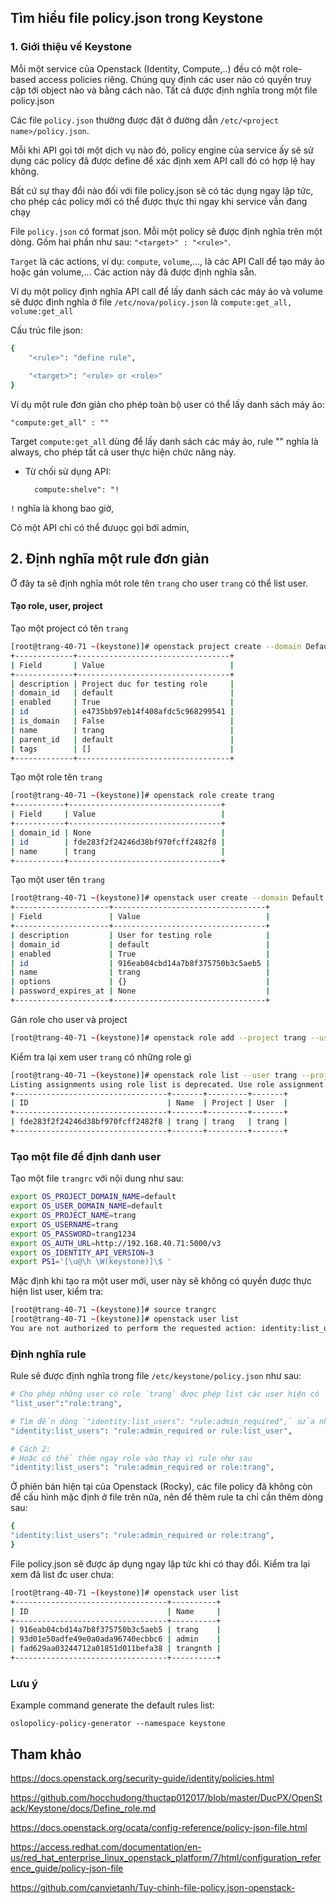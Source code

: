 ## Tìm hiểu file policy.json trong Keystone

### 1. Giới thiệu về Keystone

Mỗi một service của Openstack (Identity, Compute,..) đều có một role-based access policies riêng. Chúng quy định các user nào có quyền truy cập tới object nào và bằng cách nào. Tất cả được định nghĩa trong một file policy.json

Các file `policy.json` thường được đặt ở đường dẫn `/etc/<project name>/policy.json`.

Mỗi khi API gọi tới một dịch vụ nào đó, policy engine của service ấy sẽ sử dụng các policy đã được define để xác định xem API call đó có hợp lệ hay không.

Bất cứ sự thay đổi nào đối với file policy.json sẽ có tác dụng ngay lập tức, cho phép các policy mới có thể được thực thi ngay khi service vẫn đang chạy

File `policy.json` có format json. Mỗi một policy sẽ được định nghĩa trên một dòng. Gồm hai phần như sau: `"<target>" : "<rule>"`.

`Target` là các actions, ví dụ: `compute`, `volume`,..., là các API Call để tạo máy ảo hoặc gán volume,... Các action này đã được định nghĩa sẵn. 

Ví dụ một policy định nghĩa API call để lấy danh sách các máy ảo và volume sẽ được định nghĩa ở file `/etc/nova/policy.json` là `compute:get_all, volume:get_all`

Cấu trúc file json:

```sh 
{
	"<rule>": "define rule",
	
	"<target>": "<rule> or <role>"	
}
```

Ví dụ một rule đơn giản cho phép toàn bộ user có thể lấy danh sách máy ảo:

	"compute:get_all" : ""

Target `compute:get_all` dùng để lấy danh sách các máy ảo, rule "" nghĩa là always, cho phép tất cả user thực hiện chức năng này. 

* Từ chối sử dụng API:
	
		compute:shelve": "!

`!` nghĩa là khong bao giờ,

Có một API chỉ có thể đưuọc gọi bới admin, 

## 2. Định nghĩa một rule đơn giản

Ở đây ta sẽ định nghĩa môt role tên `trang` cho user `trang` có thể list user.

#### Tạo role, user, project

Tạo một project có tên `trang`

```sh
[root@trang-40-71 ~(keystone)]# openstack project create --domain Default --description "Project duc for testing role" trang
+-------------+----------------------------------+
| Field       | Value                            |
+-------------+----------------------------------+
| description | Project duc for testing role     |
| domain_id   | default                          |
| enabled     | True                             |
| id          | e4735bb97eb14f408afdc5c968299541 |
| is_domain   | False                            |
| name        | trang                            |
| parent_id   | default                          |
| tags        | []                               |
+-------------+----------------------------------+
```

Tạo một role tên `trang`

```sh
[root@trang-40-71 ~(keystone)]# openstack role create trang
+-----------+----------------------------------+
| Field     | Value                            |
+-----------+----------------------------------+
| domain_id | None                             |
| id        | fde283f2f24246d38bf970fcff2482f8 |
| name      | trang                            |
+-----------+----------------------------------+
```

Tạo một user tên `trang`

```sh
[root@trang-40-71 ~(keystone)]# openstack user create --domain Default --password trang1234 --enable --description "User for testing role" trang
+---------------------+----------------------------------+
| Field               | Value                            |
+---------------------+----------------------------------+
| description         | User for testing role            |
| domain_id           | default                          |
| enabled             | True                             |
| id                  | 916eab04cbd14a7b8f375750b3c5aeb5 |
| name                | trang                            |
| options             | {}                               |
| password_expires_at | None                             |
+---------------------+----------------------------------+
```

Gán role cho user và project

```sh
[root@trang-40-71 ~(keystone)]# openstack role add --project trang --user trang trang
```

Kiểm tra lại xem user `trang` có những role gì

```sh
[root@trang-40-71 ~(keystone)]# openstack role list --user trang --project trang
Listing assignments using role list is deprecated. Use role assignment list --user <user-name> --project <project-name> --names instead.
+----------------------------------+-------+---------+-------+
| ID                               | Name  | Project | User  |
+----------------------------------+-------+---------+-------+
| fde283f2f24246d38bf970fcff2482f8 | trang | trang   | trang |
+----------------------------------+-------+---------+-------+
```

### Tạo một file để định danh user

Tạo một file `trangrc` với nội dung như sau:

```sh
export OS_PROJECT_DOMAIN_NAME=default
export OS_USER_DOMAIN_NAME=default
export OS_PROJECT_NAME=trang
export OS_USERNAME=trang
export OS_PASSWORD=trang1234
export OS_AUTH_URL=http://192.168.40.71:5000/v3
export OS_IDENTITY_API_VERSION=3
export PS1='[\u@\h \W(keystone)]\$ '
```

Mặc định khi tạo ra một user mới, user này sẽ không có quyền được thực hiện list user, kiểm tra:

```sh
[root@trang-40-71 ~(keystone)]# source trangrc 
[root@trang-40-71 ~(keystone)]# openstack user list
You are not authorized to perform the requested action: identity:list_users. (HTTP 403) (Request-ID: req-e413141a-cba7-4dcd-b680-2321477566e1)
```

### Định nghĩa rule

Rule sẽ được định nghĩa trong file `/etc/keystone/policy.json` như sau:

```sh
# Cho phép những user có role `trang` được phép list các user hiện có
"list_user":"role:trang", 

# Tìm đến dòng `"identity:list_users": "rule:admin_required",` sửa như sau
"identity:list_users": "rule:admin_required or rule:list_user",

# Cách 2:
# Hoặc có thể thêm ngay role vào thay vì rule như sau
"identity:list_users": "rule:admin_required or role:trang",
```

Ở phiên bản hiện tại của Openstack (Rocky), các file policy đã không còn để cấu hình mặc định ở file trên nữa, nên để thêm rule ta chỉ cần thêm dòng sau:

```sh
{
"identity:list_users": "rule:admin_required or role:trang",
}
```

File policy.json sẽ được áp dụng ngay lập tức khi có thay đổi. Kiểm tra lại xem đã list đc user chưa:

```sh
[root@trang-40-71 ~(keystone)]# openstack user list
+----------------------------------+----------+
| ID                               | Name     |
+----------------------------------+----------+
| 916eab04cbd14a7b8f375750b3c5aeb5 | trang    |
| 93d01e50adfe49e0a0ada96740ecbbc6 | admin    |
| fad629aa03244712a01851d011befa38 | trangnth |
+----------------------------------+----------+
```

### Lưu ý

Example command generate the default rules list:
	
	oslopolicy-policy-generator --namespace keystone




## Tham khảo

https://docs.openstack.org/security-guide/identity/policies.html

https://github.com/hocchudong/thuctap012017/blob/master/DucPX/OpenStack/Keystone/docs/Define_role.md

https://docs.openstack.org/ocata/config-reference/policy-json-file.html

https://access.redhat.com/documentation/en-us/red_hat_enterprise_linux_openstack_platform/7/html/configuration_reference_guide/policy-json-file

https://github.com/canvietanh/Tuy-chinh-file-policy.json-openstack-